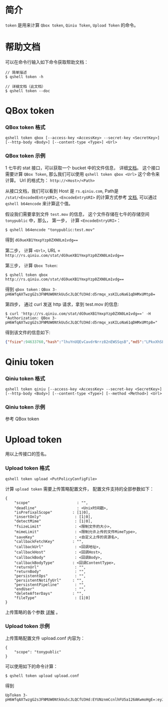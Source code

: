 # 简介
`token` 是用来计算 `Qbox token`, `Qiniu Token`, `Upload Token` 的命令。

# 帮助文档
可以在命令行输入如下命令获取帮助文档：
```
// 简单描述
$ qshell token -h 

// 详细文档（此文档）
$ qshell token --doc
```


# QBox token
### QBox token 格式
```
qshell token qbox [--access-key <AccessKey> --secret-key <SecretKey>] [--http-body <Body>] [--content-type <Type>] <Url>
```

### QBox token 示例
1 七牛的 stat 接口，可以获取一个 bucket 中的文件信息， 详细[文档](https://developer.qiniu.com/kodo/api/1308/stat)。
这个接口需要计算 `QBox Token`, 那么我们可以使用 `qshell token qbox <Url>` 这个命令来计算。
Url 的格式为： `http://<Host>/<Path>`

从接口文档，我们可以看到 Host 是 `rs.qiniu.com`,  Path是 `/stat/<EncodedEntryURI>`, `<EncodeEntryURI>` 的计算方式参考
[文档](https://developer.qiniu.com/kodo/api/1276/data-format), 可以通过 `qshell b64encode` 来计算这个值。

假设我们需要拿到文件 `test.mov` 的信息， 这个文件存储在七牛的存储空间 `tonypublic` 中，那么，
第一步， 计算 `<EncodeEntryURI>`：
```
$ qshell b64encode "tonypublic:test.mov"
```
得到 `dG9ueXB1YmxpYzp0ZXN0Lm1vdg==`

第二步， 计算 `<Url>`, URL = `http://rs.qiniu.com/stat/dG9ueXB1YmxpYzp0ZXN0Lm1vdg==`

第三步， 计算 `Qbox Token`:
```
$ qshell token qbox http://rs.qiniu.com/stat/dG9ueXB1YmxpYzp0ZXN0Lm1vdg==
```

得到 `qbox token` : `QBox 3-pH6WfqAXTwzgG2s3FNMUW0NtkUu5cJLQCfU3Hd:d5rmqx_xsKILoNa61qDHMxUMtp8=`

第四步， 通过 curl 发送 http 请求，拿到 test.mov 的信息:
```
$ curl 'http://rs.qiniu.com/stat/dG9ueXB1YmxpYzp0ZXN0Lm1vdg==' -H "Authorization: QBox 3-pH6WfqAXTwzgG2s3FNMUW0NtkUu5cJLQCfU3Hd:d5rmqx_xsKILoNa61qDHMxUMtp8="
```
得到该文件的信息如下:
```json
{"fsize":94633760,"hash":"lhuYnUQEvCavdrNrrz82nEWSSqsB","md5":"LPkxXhSLb5fb9fxrLUghkA==","mimeType":"text/html","putTime":15289618585925391,"type":0}
```



# Qiniu token
### Qiniu token 格式
```
qshell token qiniu [--access-key <AccessKey> --secret-key <SecretKey>] [--http-body <Body>] [--content-type <Type>] [--method <Method>] <Url>
```
### Qiniu token 示例
参考 QBox token 



# Upload token
用以上传接口的签名。

### Upload token 格式
```
qshell token upload <PutPolicyConfigFile>
```
计算 `upload token` 需要上传策略配置文件， 配置文件支持的全部参数如下：
```
{
	"scope"                     : "",
	"deadline"                  : <Unix时间戳>,
	"isPrefixalScope"         : [1|0],
	"insertOnly"               : [1|0],
	"detectMime"               : [1|0],
	"fsizeLimit"               : <限制文件的大小>,
	"mimeLimit"                : <限制允许上传的文件MimeType>,
	"saveKey"                  : <自定义上传的资源名>,
	"callbackFetchKey"        : "",
	"callbackUrl"              : <回调地址>,
	"callbackHost"             : <回调Host>,
	"callbackBody"             : <回调Body>,
	"callbackBodyType"        : <回调ContentType>,
	"returnUrl"                : "",
	"returnBody"               : "",
	"persistentOps"            : "",
	"persistentNotifyUrl"     : "",
	"persistentPipeline"       : "",
	"endUser"                  : "",
	"deleteAfterDays"         : "",
	"fileType"                 : [1|0]
}
```
上传策略的各个参数 [详解](https://developer.qiniu.com/kodo/manual/1206/put-policy) 。

### Upload token 示例
上传策略配置文件 upload.conf 内容为：
```
{
    "scope": "tonypublic"
}
```
可以使用如下的命令计算：
```
$ qshell token upload upload.conf
```
得到
```
UpToken 3-pH6WfqAXTwzgG2s3FNMUW0NtkUu5cJLQCfU3Hd:EYUNznmCcnlhFU5a126AKwmoHgE=:eyJzY29wZSI6InRvbnlwdWJsaWMiLCJkZWFkbGluZSI6MTU0NDQzMjY5MH0=
```
